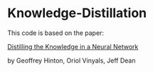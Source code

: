 # Knowledge-Distillation

This code is based on the paper:

[Distilling the Knowledge in a Neural Network](https://arxiv.org/pdf/1503.02531)

by Geoffrey Hinton, Oriol Vinyals, Jeff Dean
